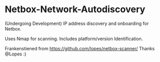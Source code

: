 # Netbox-Network-Autodiscovery

(Undergoing Development)
IP address discovery and onboarding for Netbox.

Uses Nmap for scanning.
Includes platform/version Identification.

Frankenstiened from https://github.com/lopes/netbox-scanner/  Thanks @Lopes :)
